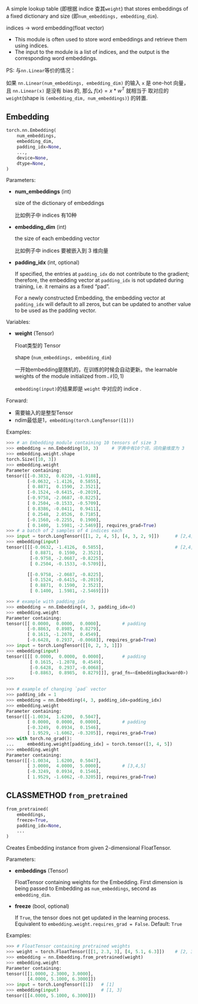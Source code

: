 
A simple lookup table (即根据 indice 查其`weight`) that stores embeddings of a fixed dictionary and size (即`num_embeddings, embedding_dim`). 


indices $\to$ word embedding(float vector)
- This module is often used to store word embeddings and retrieve them using indices. 
- The input to the module is a list of indices, and the output is the corresponding word embeddings.

PS: 与`nn.Linear`等价的情况：
    
如果 `nn.Linear(num_embeddings, embedding_dim)` 的输入 `x` 是 one-hot 向量，且 `nn.Linear(x)` 是没有 bias 的, 那么 $f(x)=x * w^{T}$ 就相当于 取对应的 `weight`(shape is `(embedding_dim, num_embeddings)`) 的转置.

## Embedding
```python
torch.nn.Embedding(
    num_embeddings,
    embedding_dim,
    padding_idx=None,
    ...,
    device=None,
    dtype=None,
)
```


Parameters:

-   **num\_embeddings** (int)
    
    size of the dictionary of embeddings

    比如例子中 indices 有10种
    
-   **embedding\_dim** (int)

    the size of each embedding vector

    比如例子中 indices 要被嵌入到 3 维向量
    
-   **padding\_idx** (int, optional)

    If specified, the entries at `padding_idx` do not contribute to the gradient; therefore, the embedding vector at `padding_idx` is not updated during training, i.e. it remains as a fixed “pad”. 
    
    For a newly constructed Embedding, the embedding vector at `padding_idx` will default to all zeros, but can be updated to another value to be used as the padding vector.

Variables:

- **weight** (Tensor)
  
    Float类型的 Tensor
  
    shape (`num_embeddings, embedding_dim`)

    一开始embedding是随机的，在训练的时候会自动更新。the learnable weights of the module initialized from $\mathcal{N}(0, 1)$

    `embedding(input)`的结果即是 `weight` 中对应的 indice .


Forward:
- 需要输入的是整型Tensor
- ndim最低是1，`embedding(torch.LongTensor([1]))`

Examples:

```python
>>> # an Embedding module containing 10 tensors of size 3
>>> embedding = nn.Embedding(10, 3)     # 字典中有10个词，词向量维度为 3
>>> embedding.weight.shape
torch.Size([10, 3])
>>> embedding.weight
Parameter containing:
tensor([[-0.3832,  0.0220, -1.9188],
        [-0.0632, -1.4126,  0.5855],
        [ 0.8871,  0.1590,  2.3521],
        [-0.1524, -0.6415, -0.2019],
        [-0.9758, -2.0687, -0.8225],
        [ 0.2504, -0.1533, -0.5709],
        [ 0.8386, -0.0411,  0.9411],
        [ 0.2548,  2.0526,  0.7185],
        [-0.1560, -0.2255,  0.1900],
        [ 0.1400,  1.5981, -2.5469]], requires_grad=True)
>>> # a batch of 2 samples of 4 indices each
>>> input = torch.LongTensor([[1, 2, 4, 5], [4, 3, 2, 9]])      # [2,4]
>>> embedding(input)
tensor([[[-0.0632, -1.4126,  0.5855],                           # [2,4,3]
         [ 0.8871,  0.1590,  2.3521],
         [-0.9758, -2.0687, -0.8225],
         [ 0.2504, -0.1533, -0.5709]],

        [[-0.9758, -2.0687, -0.8225],
         [-0.1524, -0.6415, -0.2019],
         [ 0.8871,  0.1590,  2.3521],
         [ 0.1400,  1.5981, -2.5469]]])

>>> # example with padding_idx
>>> embedding = nn.Embedding(4, 3, padding_idx=0)
>>> embedding.weight
Parameter containing:
tensor([[ 0.0000,  0.0000,  0.0000],        # padding
        [-0.8863,  0.8985,  0.8279],
        [ 0.1615, -1.2078,  0.4549],
        [-0.6428,  0.2937, -0.0068]], requires_grad=True)
>>> input = torch.LongTensor([[0, 2, 3, 1]])
>>> embedding(input)
tensor([[[ 0.0000,  0.0000,  0.0000],       # padding
         [ 0.1615, -1.2078,  0.4549],
         [-0.6428,  0.2937, -0.0068],
         [-0.8863,  0.8985,  0.8279]]], grad_fn=<EmbeddingBackward0>)
>>> 

>>> # example of changing `pad` vector
>>> padding_idx = 1
>>> embedding = nn.Embedding(4, 3, padding_idx=padding_idx)
>>> embedding.weight
Parameter containing:
tensor([[-1.0034,  1.6200,  0.5047],
        [ 0.0000,  0.0000,  0.0000],        # padding
        [-0.3249,  0.0934,  0.1546],
        [ 1.9529, -1.6062, -0.3205]], requires_grad=True)
>>> with torch.no_grad():
...     embedding.weight[padding_idx] = torch.tensor([3, 4, 5]) 
>>> embedding.weight      
Parameter containing:
tensor([[-1.0034,  1.6200,  0.5047],
        [ 3.0000,  4.0000,  5.0000],        # [3,4,5]
        [-0.3249,  0.0934,  0.1546],
        [ 1.9529, -1.6062, -0.3205]], requires_grad=True)
```
## CLASSMETHOD `from_pretrained`
```python
from_pretrained(
    embeddings,
    freeze=True,
    padding_idx=None,
    ...
)
```

Creates Embedding instance from given 2-dimensional FloatTensor.

Parameters:

-   **embeddings** (Tensor)
  
    FloatTensor containing weights for the Embedding. First dimension is being passed to Embedding as `num_embeddings`, second as `embedding_dim`.
    
-   **freeze** (bool, optional)
  
    If `True`, the tensor does not get updated in the learning process. Equivalent to `embedding.weight.requires_grad = False`. Default: `True`

Examples:

```python
>>> # FloatTensor containing pretrained weights
>>> weight = torch.FloatTensor([[1, 2.3, 3], [4, 5.1, 6.3]])    # [2, 3]
>>> embedding = nn.Embedding.from_pretrained(weight)
>>> embedding.weight
Parameter containing:
tensor([[1.0000, 2.3000, 3.0000],
        [4.0000, 5.1000, 6.3000]])
>>> input = torch.LongTensor([1])   # [1]
>>> embedding(input)                # [1, 3]                                   
tensor([[4.0000, 5.1000, 6.3000]])
```